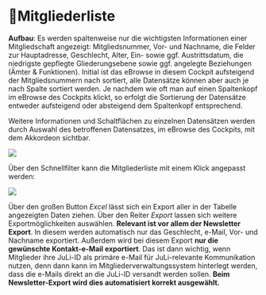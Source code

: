 ﻿---
order: 1000
---
# 📔Mitgliederliste

**Aufbau**: Es werden spaltenweise nur die wichtigsten Informationen einer Mitgliedschaft angezeigt: Mitgliedsnummer, Vor- und Nachname, die Felder zur Hauptadresse, Geschlecht, Alter, Ein- sowie ggf. Austrittsdatum, die niedrigste gepflegte Gliederungsebene sowie ggf. angelegte Beziehungen (Ämter & Funktionen). Initial ist das eBrowse in diesem Cockpit aufsteigend der Mitgliedsnummern nach sortiert, alle Datensätze können aber auch je nach Spalte sortiert werden. Je nachdem wie oft man auf einen Spaltenkopf im eBrowse des Cockpits klickt, so erfolgt die Sortierung der Datensätze entweder aufsteigend oder absteigend dem Spaltenkopf entsprechend.

Weitere Informationen und Schaltflächen zu einzelnen Datensätzen werden durch Auswahl des betroffenen Datensatzes, im eBrowse des Cockpits, mit dem Akkordeon sichtbar.

![](/static/graphicsmvs/1-4-1-mitgliederliste.jpeg)

Über den Schnellfilter kann die Mitgliederliste mit einem Klick angepasst werden:

![](/static/graphicsmvs/1-4-1-schnellfilter.jpeg)

Über den großen Button _Excel_ lässt sich ein Export aller in der Tabelle angezeigten Daten ziehen. Über den Reiter _Export_ lassen sich weitere Exportmöglichkeiten auswählen. **Relevant ist vor allem der Newsletter Export**. In diesem werden automatisch nur das Geschlecht, e-Mail, Vor- und Nachname exportiert. Außerdem wird bei diesem Export **nur die gewünschte Kontakt-e-Mail exportiert**. Das ist dann wichtig, wenn Mitglieder ihre JuLi-ID als primäre e-Mail für JuLi-relevante Kommunikation nutzen, denn dann kann im Mitgliederverwaltungssystem hinterlegt werden, dass die e-Mails direkt an die JuLi-ID versandt werden sollen. **Beim Newsletter-Export wird dies automatisiert korrekt ausgewählt.**